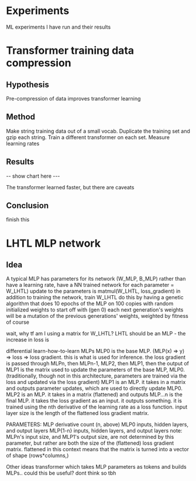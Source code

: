 # Experiments

ML experiments I have run and their results


# Transformer training data compression

## Hypothesis
Pre-compression of data improves transformer learning


## Method
Make string training data out of a small vocab. Duplicate the training set and gzip each string. Train a different transformer on each set. Measure learning rates


## Results
-- show chart here ---

The transformer learned faster, but there are caveats


## Conclusion
finish this




# LHTL MLP network


## Idea
A typical MLP has parameters for its network (W_MLP, B_MLP)
rather than have a learning rate, have a NN trained network for each parameter = W_LHTL)
update to the parameters is matmul(W_LHTL, loss_gradient)
in addition to training the network, train W_LHTL
do this by having a genetic algorithm that does 10 epochs of the MLP on 100 copies with random initialized weights to start off with (gen 0)
each next generation's weights will be a mutation of the previous generations' weights, weighted by fitness of course

wait, why tf am I using a matrix for W_LHTL? LHTL should be an MLP
	- the increase in loss is


differential learn-how-to-learn MLPs
MLP0 is the base MLP. (MLP(x) => y) => loss => loss gradient. this is what is used for inference.
	the loss gradient is passed through MLPn, then MLPn-1, MLP2, then MLP1, then the output of MLP1 is the matrix used to update the parameters of the base MLP, MLP0. (traditionally, though not in this architecture, parameters are trained via the loss and updated via the loss gradient)
MLP1 is an MLP. it takes in a matrix and outputs parameter updates, which are used to directly update MLP0.
MLP2 is an MLP. it takes in a matrix (flattened) and outputs
MLP...n is the final MLP. it takes the loss gradient as an input. it outputs something. it is trained using the nth derivative of the learning rate as a loss function. input layer size is the length of the flattened loss gradient matrix.


PARAMETERS:
MLP derivative count (n, above)
MLP0 inputs, hidden layers, and output layers
MLP{1-n} inputs, hidden layers, and output layers
	note: MLPn's input size, and MLP1's output size, are not determined by this parameter, but rather are both the size of the (flattened) loss gradient matrix. flattened in this context means that the matrix is turned into a vector of shape (rows*columns,)





Other ideas
transformer which takes MLP parameters as tokens and builds MLPs.. could this be useful? dont think so tbh